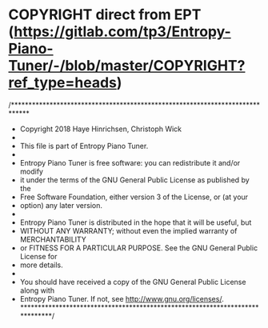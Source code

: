 # COPYRIGHT direct from EPT (https://gitlab.com/tp3/Entropy-Piano-Tuner/-/blob/master/COPYRIGHT?ref_type=heads)
/*****************************************************************************
 * Copyright 2018 Haye Hinrichsen, Christoph Wick
 *
 * This file is part of Entropy Piano Tuner.
 *
 * Entropy Piano Tuner is free software: you can redistribute it and/or modify
 * it under the terms of the GNU General Public License as published by the
 * Free Software Foundation, either version 3 of the License, or (at your
 * option) any later version.
 *
 * Entropy Piano Tuner is distributed in the hope that it will be useful, but
 * WITHOUT ANY WARRANTY; without even the implied warranty of MERCHANTABILITY
 * or FITNESS FOR A PARTICULAR PURPOSE. See the GNU General Public License for
 * more details.
 *
 * You should have received a copy of the GNU General Public License along with
 * Entropy Piano Tuner. If not, see http://www.gnu.org/licenses/.
 *****************************************************************************/

